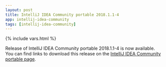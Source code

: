 ```yaml
---
layout: post
title: IntelliJ IDEA Community portable 2018.1.1-4
app: intellij-idea-community
tags: [intellij-idea-community]
---
```

{% include vars.html %}

Release of IntelliJ IDEA Community portable 2018.1.1-4 is now available.<br />
You can find links to download this release on the [IntelliJ IDEA Community portable page](/app/intellij-idea-community-portable).